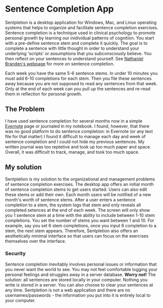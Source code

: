 # Sentence Completion App
Sentpletion is a desktop application for Windows, Mac, and Linux operating systems that helps to organize and facilitate sentence completion exercises. Sentence completion is a technique used in clinical psychology to promote personal growth by learning our inidividual patterns of cognition. You start with a pre-define sentence stem and complete it quickly. The goal is to complete a sentence with little thought in order to understand your underlying 'scripts' or assumptions that you subconsciously believe. You then reflect on your sentences to understand yourself. See [Nathaniel Branden's webpage](http://www.nathanielbranden.com/sentence-completion-i) for more on sentence completion.

Each week you have the same 5-6 sentence stems. In under 10 minutes you must add 6-10 completions for each stem. Then you file these sentences away because you are not supposed to read any sentences from that week. Only at the end of each week can you pull up the sentences and re-read them in reflection for personal growth.

## The Problem
I have used sentence completion for several months now in a simple [Evernote](https://evernote.com/) page or journaled in my notebook. I found, however, that there was no good platform to do sentence completion: in Evernote (or any text file for that matter) I found it difficult to manage each day and week of sentence completion and I could not hide my previous sentences. My written journal was too reptetive and took up too much paper and space. Overall, it was difficult to track, manage, and took too much space.

## My solution
Sentpletion is my solution to the organizational and management problems of sentence completion exercises. The desktop app offers an initial month of sentence completion stems to get users started. Users can also edit these stems or add their own. Each month users will be notified of a new month's worth of sentence stems. After a user enters a sentence completion to a stem, the system logs that stem and only reveals all completed setences at the end of each week. The screen will only show you 1 sentence stem at a time with the ability to include between 1-10 stem completions. You set the number of stems you want between 1 and 10. For example, say you set 6 stem completions, once you input 6 completion to a stem, the next stem appears. Therefore, Sentpletion also offers an aesthetically minimal interface so that users can focus on the exercises themselves over the interface.

### Security
Sentence completion inevitably involves personal issues or information that you never want the world to see. You may not feel comfortable logging your personal feelings and struggles away in a server database. **Worry not!** The solution: all sentences are stored locally in your computer. Nothing you write is stored in a server. You can also choose to clear your sentences at any time. Sentpletion is not a web application and there are no usernames/passwords - the information you put into it is entirely local to your computer.
